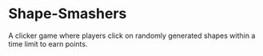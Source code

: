 # Shape-Smashers
A clicker game where players click on randomly generated shapes within a time limit to earn points.
